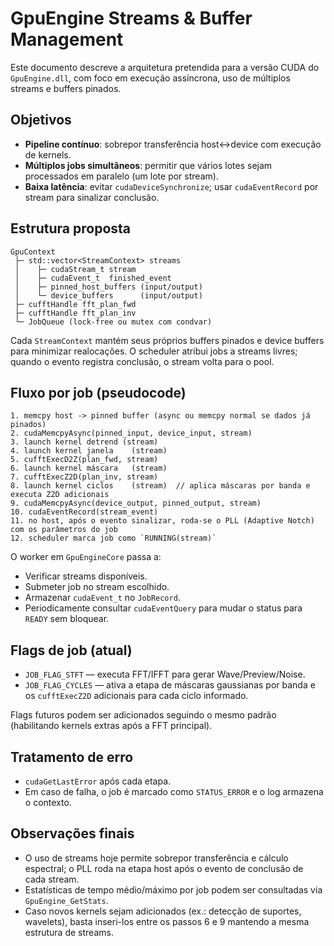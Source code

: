 # GpuEngine Streams & Buffer Management

Este documento descreve a arquitetura pretendida para a versão CUDA do `GpuEngine.dll`,
com foco em execução assíncrona, uso de múltiplos streams e buffers pinados.

## Objetivos
- **Pipeline contínuo**: sobrepor transferência host↔device com execução de kernels.
- **Múltiplos jobs simultâneos**: permitir que vários lotes sejam processados em paralelo
  (um lote por stream).
- **Baixa latência**: evitar `cudaDeviceSynchronize`; usar `cudaEventRecord` por stream para
  sinalizar conclusão.

## Estrutura proposta
```
GpuContext
 ├─ std::vector<StreamContext> streams
 │    ├─ cudaStream_t stream
 │    ├─ cudaEvent_t  finished_event
 │    ├─ pinned_host_buffers (input/output)
 │    └─ device_buffers      (input/output)
 ├─ cufftHandle fft_plan_fwd
 ├─ cufftHandle fft_plan_inv
 └─ JobQueue (lock-free ou mutex com condvar)
```

Cada `StreamContext` mantém seus próprios buffers pinados e device buffers para minimizar
realocações. O scheduler atribui jobs a streams livres; quando o evento registra conclusão,
o stream volta para o pool.

## Fluxo por job (pseudocode)
```
1. memcpy host -> pinned buffer (async ou memcpy normal se dados já pinados)
2. cudaMemcpyAsync(pinned_input, device_input, stream)
3. launch kernel detrend (stream)
4. launch kernel janela    (stream)
5. cufftExecD2Z(plan_fwd, stream)
6. launch kernel máscara   (stream)
7. cufftExecZ2D(plan_inv, stream)
8. launch kernel ciclos    (stream)  // aplica máscaras por banda e executa Z2D adicionais
9. cudaMemcpyAsync(device_output, pinned_output, stream)
10. cudaEventRecord(stream_event)
11. no host, após o evento sinalizar, roda-se o PLL (Adaptive Notch) com os parâmetros do job
12. scheduler marca job como `RUNNING(stream)`
```

O worker em `GpuEngineCore` passa a:
- Verificar streams disponíveis.
- Submeter job no stream escolhido.
- Armazenar `cudaEvent_t` no `JobRecord`.
- Periodicamente consultar `cudaEventQuery` para mudar o status para `READY` sem bloquear.

## Flags de job (atual)
- `JOB_FLAG_STFT` — executa FFT/IFFT para gerar Wave/Preview/Noise.
- `JOB_FLAG_CYCLES` — ativa a etapa de máscaras gaussianas por banda e os `cufftExecZ2D`
  adicionais para cada ciclo informado.

Flags futuros podem ser adicionados seguindo o mesmo padrão (habilitando kernels extras após
a FFT principal).

## Tratamento de erro
- `cudaGetLastError` após cada etapa.
- Em caso de falha, o job é marcado como `STATUS_ERROR` e o log armazena o contexto.

## Observações finais
- O uso de streams hoje permite sobrepor transferência e cálculo espectral; o PLL roda na etapa host após o evento de conclusão de cada stream.
- Estatísticas de tempo médio/máximo por job podem ser consultadas via `GpuEngine_GetStats`.
- Caso novos kernels sejam adicionados (ex.: detecção de suportes, wavelets), basta inseri-los entre os passos 6 e 9 mantendo a mesma estrutura de streams.
